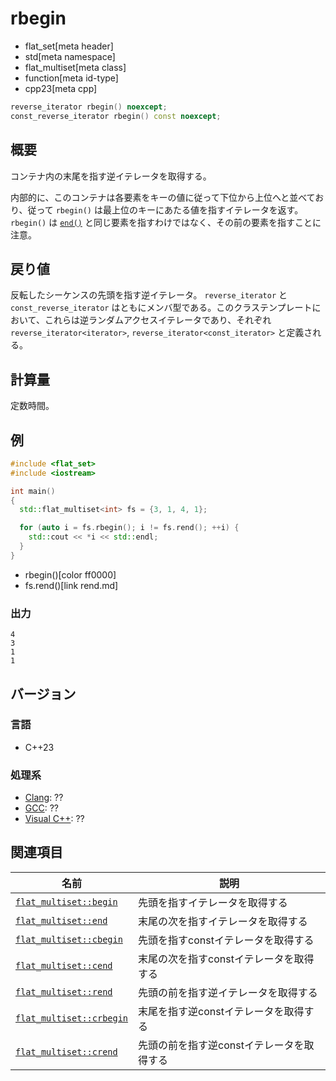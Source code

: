# rbegin
* flat_set[meta header]
* std[meta namespace]
* flat_multiset[meta class]
* function[meta id-type]
* cpp23[meta cpp]

```cpp
reverse_iterator rbegin() noexcept;
const_reverse_iterator rbegin() const noexcept;
```

## 概要
コンテナ内の末尾を指す逆イテレータを取得する。

内部的に、このコンテナは各要素をキーの値に従って下位から上位へと並べており、従って `rbegin()` は最上位のキーにあたる値を指すイテレータを返す。 
`rbegin()` は [`end()`](end.md) と同じ要素を指すわけではなく、その前の要素を指すことに注意。


## 戻り値
反転したシーケンスの先頭を指す逆イテレータ。 
`reverse_iterator` と `const_reverse_iterator` はともにメンバ型である。このクラステンプレートにおいて、これらは逆ランダムアクセスイテレータであり、それぞれ `reverse_iterator<iterator>`, `reverse_iterator<const_iterator>` と定義される。


## 計算量
定数時間。


## 例
```cpp example
#include <flat_set>
#include <iostream>

int main()
{
  std::flat_multiset<int> fs = {3, 1, 4, 1};

  for (auto i = fs.rbegin(); i != fs.rend(); ++i) {
    std::cout << *i << std::endl;
  }
}
```
* rbegin()[color ff0000]
* fs.rend()[link rend.md]

### 出力
```
4
3
1
1
```

## バージョン
### 言語
- C++23

### 処理系
- [Clang](/implementation.md#clang): ??
- [GCC](/implementation.md#gcc): ??
- [Visual C++](/implementation.md#visual_cpp): ??


## 関連項目

| 名前 | 説明 |
|-----------------------------------|-----------------------------|
| [`flat_multiset::begin`](begin.md)     | 先頭を指すイテレータを取得する |
| [`flat_multiset::end`](end.md)         | 末尾の次を指すイテレータを取得する |
| [`flat_multiset::cbegin`](cbegin.md)   | 先頭を指すconstイテレータを取得する |
| [`flat_multiset::cend`](cend.md)       | 末尾の次を指すconstイテレータを取得する |
| [`flat_multiset::rend`](rend.md)       | 先頭の前を指す逆イテレータを取得する |
| [`flat_multiset::crbegin`](crbegin.md) | 末尾を指す逆constイテレータを取得する |
| [`flat_multiset::crend`](crend.md)     | 先頭の前を指す逆constイテレータを取得する |

